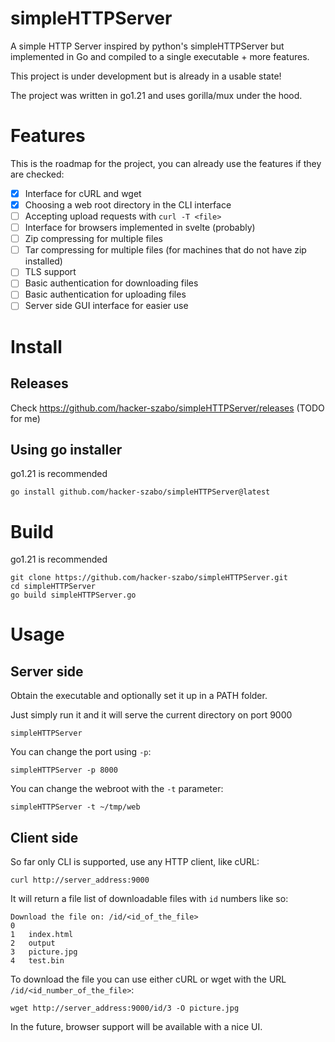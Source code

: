 # simpleHTTPServer
A simple HTTP Server inspired by python's simpleHTTPServer but implemented in Go and compiled to a single executable + more features.

This project is under development but is already in a usable state!

The project was written in go1.21 and uses gorilla/mux under the hood.

# Features

This is the roadmap for the project, you can already use the features if they are checked:

- [x] Interface for cURL and wget
- [x] Choosing a web root directory in the CLI interface
- [ ] Accepting upload requests with `curl -T <file>`
- [ ] Interface for browsers implemented in svelte (probably)
- [ ] Zip compressing for multiple files
- [ ] Tar compressing for multiple files (for machines that do not have zip installed)
- [ ] TLS support
- [ ] Basic authentication for downloading files
- [ ] Basic authentication for uploading files
- [ ] Server side GUI interface for easier use

# Install

## Releases

Check https://github.com/hacker-szabo/simpleHTTPServer/releases (TODO for me)

## Using go installer

go1.21 is recommended

```
go install github.com/hacker-szabo/simpleHTTPServer@latest
```

# Build

go1.21 is recommended

```
git clone https://github.com/hacker-szabo/simpleHTTPServer.git
cd simpleHTTPServer
go build simpleHTTPServer.go
```

# Usage


## Server side

Obtain the executable and optionally set it up in a PATH folder.

Just simply run it and it will serve the current directory on port 9000

```
simpleHTTPServer
```

You can change the port using `-p`:

```
simpleHTTPServer -p 8000
```

You can change the webroot with the `-t` parameter:

```
simpleHTTPServer -t ~/tmp/web
```

## Client side

So far only CLI is supported, use any HTTP client, like cURL:

```
curl http://server_address:9000
```

It will return a file list of downloadable files with `id` numbers like so:

```
Download the file on: /id/<id_of_the_file>
0	
1	index.html
2	output
3	picture.jpg
4	test.bin
```

To download the file you can use either cURL or wget with the URL `/id/<id_number_of_the_file>`:

```
wget http://server_address:9000/id/3 -O picture.jpg
```

In the future, browser support will be available with a nice UI.